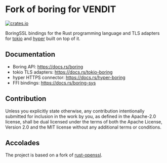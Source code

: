# Fork of boring for VENDIT

[![crates.io](https://img.shields.io/crates/v/boring.svg)](https://crates.io/crates/boring-vendit)

BoringSSL bindings for the Rust programming language and TLS adapters for [tokio](https://github.com/tokio-rs/tokio)
and [hyper](https://github.com/hyperium/hyper) built on top of it.

## Documentation
 - Boring API: <https://docs.rs/boring>
 - tokio TLS adapters: <https://docs.rs/tokio-boring>
 - hyper HTTPS connector: <https://docs.rs/hyper-boring>
 - FFI bindings: <https://docs.rs/boring-sys>

## Contribution

Unless you explicitly state otherwise, any contribution intentionally
submitted for inclusion in the work by you, as defined in the Apache-2.0
license, shall be dual licensed under the terms of both the Apache License,
Version 2.0 and the MIT license without any additional terms or conditions.

## Accolades

The project is based on a fork of [rust-openssl](https://github.com/sfackler/rust-openssl).
